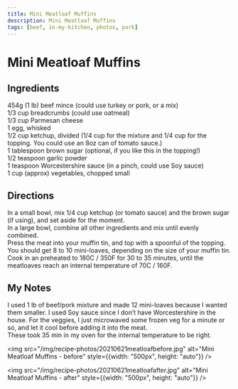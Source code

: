 ```yaml
---
title: Mini Meatloaf Muffins
description: Mini Meatloaf Muffins
tags: [beef, in-my-kitchen, photos, pork]
---
```


# Mini Meatloaf Muffins

## Ingredients
454g (1 lb) beef mince (could use turkey or pork, or a mix)  
1/3 cup breadcrumbs (could use oatmeal)  
1/3 cup Parmesan cheese  
1 egg, whisked  
1/2 cup ketchup, divided (1/4 cup for the mixture and 1/4 cup for the topping. You could use an 8oz can of tomato sauce.)  
1 tablespoon brown sugar (optional, if you like this in the topping!)  
1/2 teaspoon garlic powder  
1 teaspoon Worcestershire sauce (in a pinch, could use Soy sauce)  
1 cup (approx) vegetables, chopped small

## Directions
In a small bowl, mix 1/4 cup ketchup (or tomato sauce) and the brown sugar (if using), and set aside for the moment.  
In a large bowl, combine all other ingredients and mix until evenly combined.  
Press the meat into your muffin tin, and top with a spoonful of the topping. You should get 8 to 10 mini-loaves, depending on the size of your muffin tin.  
Cook in an preheated to 180C / 350F for 30 to 35 minutes, until the meatloaves reach an internal temperature of 70C / 160F.

## My Notes
I used 1 lb of beef/pork mixture and made 12 mini-loaves because I wanted them smaller. I used Soy sauce since I don’t have Worcestershire in the house. For the veggies, I just microwaved some frozen veg for a minute or so, and let it cool before adding it into the meat.  
These took 35 min in my oven for the internal temperature to be right.

<img src="/img/recipe-photos/20210621meatloafbefore.jpg" alt="Mini Meatloaf Muffins - before" style={{width: "500px", height: "auto"}} />

<img src="/img/recipe-photos/20210621meatloafafter.jpg" alt="Mini Meatloaf Muffins - after" style={{width: "500px", height: "auto"}} />